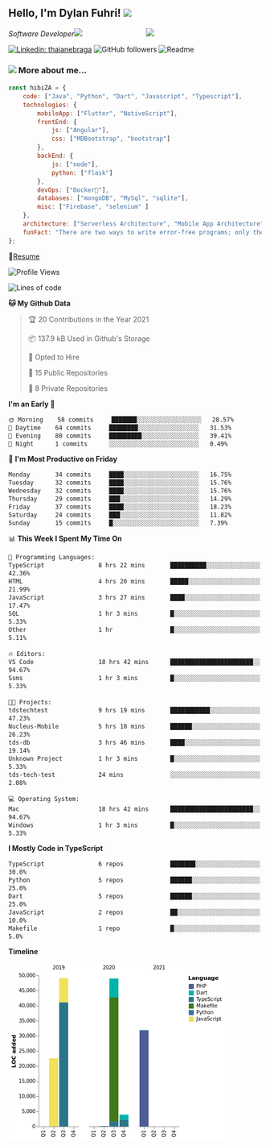 <h2>Hello, I'm Dylan Fuhri! <img src="https://media.giphy.com/media/12oufCB0MyZ1Go/giphy.gif" width="50"></h2>
<img align='right' src="https://media.giphy.com/media/836HiJc7pgzy8iNXCn/giphy.gif" width="230">
<p><em>Software Developer</a><img src="https://media.giphy.com/media/WUlplcMpOCEmTGBtBW/giphy.gif" width="30"> 
</em></p>

[![Linkedin: thaianebraga](https://img.shields.io/badge/-Dylan-blue?style=flat-square&logo=Linkedin&logoColor=white&link=https://www.linkedin.com/in/dylan-fuhri/)](https://www.linkedin.com/in/dylan-fuhri/)
![GitHub followers](https://img.shields.io/github/followers/HibiZA?style=social)
![Readme](https://github.com/HibiZA/HibiZA/workflows/Readme/badge.svg)

### <img src="https://media.giphy.com/media/VgCDAzcKvsR6OM0uWg/giphy.gif" width="50"> More about me...  

```javascript
const hibiZA = {
    code: ["Java", "Python", "Dart", "Javascript", "Typescript"],
    technologies: {
        mobileApp: ["Flutter", "NativeScript"],
        frontEnd: {
            js: ["Angular"],
            css: ["MDBootstrap", "bootstrap"]
        },
        backEnd: {
            js: ["node"],
            python: ["flask"]
        },
        devOps: ["Docker🐳"],
        databases: ["mongoDB", "MySql", "sqlite"],
        misc: ["Firebase", "selenium" ]
    },
    architecture: ["Serverless Architecture", "Mobile App Architecture"],
    funFact: "There are two ways to write error-free programs; only the third one works"
};
```
📝[Resume](https://drive.google.com/file/d/1RjxKCcvUeoyYgnL_eCwQ9zay77Ayr0Xu/view?usp=sharing)
<!--START_SECTION:waka-->
![Profile Views](http://img.shields.io/badge/Profile%20Views-1-blue)

![Lines of code](https://img.shields.io/badge/From%20Hello%20World%20I%27ve%20Written-156595%20lines%20of%20code-blue)

**🐱 My Github Data** 

> 🏆 20 Contributions in the Year 2021
 > 
> 📦 137.9 kB Used in Github's Storage 
 > 
> 💼 Opted to Hire
 > 
> 📜 15 Public Repositories 
 > 
> 🔑 8 Private Repositories  
 > 
**I'm an Early 🐤** 

```text
🌞 Morning    58 commits     ███████░░░░░░░░░░░░░░░░░░   28.57% 
🌆 Daytime    64 commits     ████████░░░░░░░░░░░░░░░░░   31.53% 
🌃 Evening    80 commits     █████████░░░░░░░░░░░░░░░░   39.41% 
🌙 Night      1 commits      ░░░░░░░░░░░░░░░░░░░░░░░░░   0.49%

```
📅 **I'm Most Productive on Friday** 

```text
Monday       34 commits     ████░░░░░░░░░░░░░░░░░░░░░   16.75% 
Tuesday      32 commits     ████░░░░░░░░░░░░░░░░░░░░░   15.76% 
Wednesday    32 commits     ████░░░░░░░░░░░░░░░░░░░░░   15.76% 
Thursday     29 commits     ███░░░░░░░░░░░░░░░░░░░░░░   14.29% 
Friday       37 commits     ████░░░░░░░░░░░░░░░░░░░░░   18.23% 
Saturday     24 commits     ███░░░░░░░░░░░░░░░░░░░░░░   11.82% 
Sunday       15 commits     █░░░░░░░░░░░░░░░░░░░░░░░░   7.39%

```


📊 **This Week I Spent My Time On** 

```text
💬 Programming Languages: 
TypeScript               8 hrs 22 mins       ██████████░░░░░░░░░░░░░░░   42.36% 
HTML                     4 hrs 20 mins       █████░░░░░░░░░░░░░░░░░░░░   21.99% 
JavaScript               3 hrs 27 mins       ████░░░░░░░░░░░░░░░░░░░░░   17.47% 
SQL                      1 hr 3 mins         █░░░░░░░░░░░░░░░░░░░░░░░░   5.33% 
Other                    1 hr                █░░░░░░░░░░░░░░░░░░░░░░░░   5.11%

🔥 Editors: 
VS Code                  18 hrs 42 mins      ███████████████████████░░   94.67% 
Ssms                     1 hr 3 mins         █░░░░░░░░░░░░░░░░░░░░░░░░   5.33%

🐱‍💻 Projects: 
tdstechtest              9 hrs 19 mins       ███████████░░░░░░░░░░░░░░   47.23% 
Nucleus-Mobile           5 hrs 10 mins       ██████░░░░░░░░░░░░░░░░░░░   26.23% 
tds-db                   3 hrs 46 mins       ████░░░░░░░░░░░░░░░░░░░░░   19.14% 
Unknown Project          1 hr 3 mins         █░░░░░░░░░░░░░░░░░░░░░░░░   5.33% 
tds-tech-test            24 mins             ░░░░░░░░░░░░░░░░░░░░░░░░░   2.08%

💻 Operating System: 
Mac                      18 hrs 42 mins      ███████████████████████░░   94.67% 
Windows                  1 hr 3 mins         █░░░░░░░░░░░░░░░░░░░░░░░░   5.33%

```

**I Mostly Code in TypeScript** 

```text
TypeScript               6 repos             ███████░░░░░░░░░░░░░░░░░░   30.0% 
Python                   5 repos             ██████░░░░░░░░░░░░░░░░░░░   25.0% 
Dart                     5 repos             ██████░░░░░░░░░░░░░░░░░░░   25.0% 
JavaScript               2 repos             ██░░░░░░░░░░░░░░░░░░░░░░░   10.0% 
Makefile                 1 repo              █░░░░░░░░░░░░░░░░░░░░░░░░   5.0%

```


**Timeline**

![Chart not found](https://raw.githubusercontent.com/HibiZA/HibiZA/master/charts/bar_graph.png) 


<!--END_SECTION:waka-->
